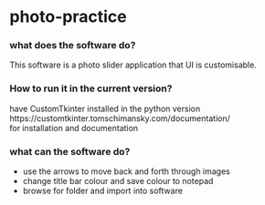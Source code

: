 # photo-practice

<h3>what does the software do?</h3>

<p>This software is a photo slider application that UI is customisable.</p>

<h3>How to run it in the current version?</h3>

<p>have CustomTkinter installed in the python version<br>
https://customtkinter.tomschimansky.com/documentation/<br>
for installation and documentation</p>

<h3>what can the software do?</h3>
<ul>
    <li>use the arrows to move back and forth through images</li>
    <li>change title bar colour and save colour to notepad </li>
    <li>browse for folder and import into software</li>
</ul>